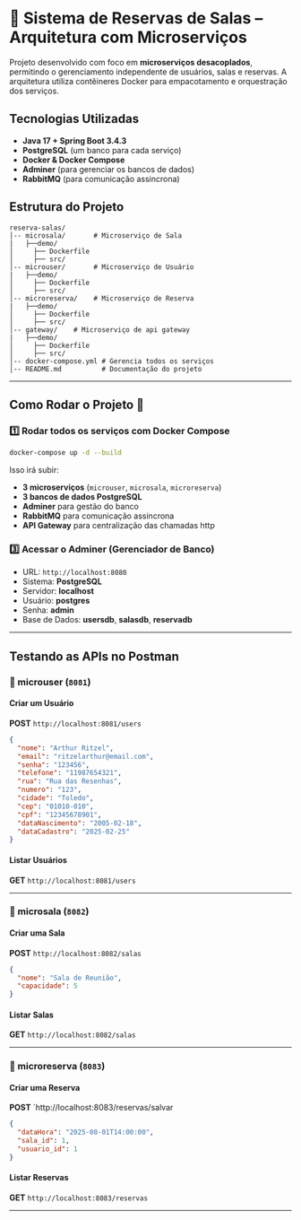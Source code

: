 # 🏢 Sistema de Reservas de Salas – Arquitetura com Microserviços

Projeto desenvolvido com foco em **microserviços desacoplados**, permitindo o gerenciamento independente de usuários, salas e reservas. A arquitetura utiliza contêineres Docker para empacotamento e orquestração dos serviços.

## Tecnologias Utilizadas
- **Java 17 + Spring Boot 3.4.3**
- **PostgreSQL** (um banco para cada serviço)
- **Docker & Docker Compose**
- **Adminer** (para gerenciar os bancos de dados)
- **RabbitMQ** (para comunicação assincrona)

## Estrutura do Projeto

```
reserva-salas/
│-- microsala/       # Microserviço de Sala
|   ├──demo/
│     ├── Dockerfile
│     ├── src/
│-- microuser/       # Microserviço de Usuário
|   ├──demo/
│     ├── Dockerfile
│     ├── src/
│-- microreserva/    # Microserviço de Reserva
|   ├──demo/
│     ├── Dockerfile
│     ├── src/
│-- gateway/    # Microserviço de api gateway
|   ├──demo/
│     ├── Dockerfile
│     ├── src/
│-- docker-compose.yml # Gerencia todos os serviços
│-- README.md          # Documentação do projeto
```

---

## Como Rodar o Projeto 🚀

### 1️⃣ **Rodar todos os serviços com Docker Compose**
```sh
docker-compose up -d --build
```
Isso irá subir:
- **3 microserviços** (`microuser`, `microsala`, `microreserva`)
- **3 bancos de dados PostgreSQL**
- **Adminer** para gestão do banco
- **RabbitMQ** para comunicação assincrona
- **API Gateway** para centralização das chamadas http

### 3️⃣ **Acessar o Adminer** (Gerenciador de Banco)
- URL: `http://localhost:8080`
- Sistema: **PostgreSQL**
- Servidor: **localhost**
- Usuário: **postgres**
- Senha: **admin**
- Base de Dados: **usersdb**, **salasdb**, **reservadb**

---

## Testando as APIs no Postman

### **📌 microuser (`8081`)**
#### **Criar um Usuário**
**POST** `http://localhost:8081/users`
```json
{
  "nome": "Arthur Ritzel",
  "email": "ritzelarthur@email.com",
  "senha": "123456",
  "telefone": "11987654321",
  "rua": "Rua das Resenhas",
  "numero": "123",
  "cidade": "Toledo",
  "cep": "01010-010",
  "cpf": "12345678901",
  "dataNascimento": "2005-02-18",
  "dataCadastro": "2025-02-25"
}
```

#### **Listar Usuários**
**GET** `http://localhost:8081/users`

---

### **📌 microsala (`8082`)**
#### **Criar uma Sala**
**POST** `http://localhost:8082/salas`
```json
{
  "nome": "Sala de Reunião",
  "capacidade": 5
}
```

#### **Listar Salas**
**GET** `http://localhost:8082/salas`

---

### **📌 microreserva (`8083`)**
#### **Criar uma Reserva**
**POST** `http://localhost:8083/reservas/salvar
```json
{
  "dataHora": "2025-08-01T14:00:00",
  "sala_id": 1,
  "usuario_id": 1
}
```

#### **Listar Reservas**
**GET** `http://localhost:8083/reservas`

---


